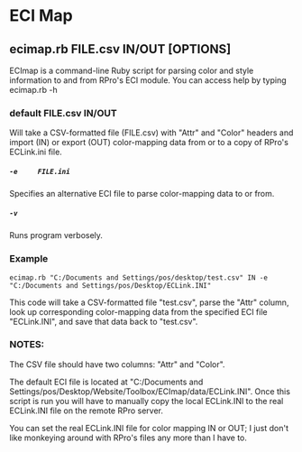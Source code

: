 # ECI Map

## ecimap.rb FILE.csv IN/OUT [OPTIONS]

ECImap is a command-line Ruby script for parsing color and style information to and from RPro's ECI module. You can access help by typing ecimap.rb -h

### default FILE.csv IN/OUT
  Will take a CSV-formatted file (FILE.csv) with "Attr" and "Color" headers and import (IN) or export (OUT) color-mapping data from or to a copy of RPro's ECLink.ini file.

##### ```-e     FILE.ini```
  Specifies an alternative ECI file to parse color-mapping data to or from.

##### ```-v```
  Runs program verbosely.


### Example
```ecimap.rb "C:/Documents and Settings/pos/desktop/test.csv" IN -e "C:/Documents and Settings/pos/Desktop/ECLink.INI"```

This code will take a CSV-formatted file "test.csv", parse the "Attr" column, look up corresponding color-mapping data from the specified ECI file "ECLink.INI", and save that data back to "test.csv".


### NOTES:
The CSV file should have two columns: "Attr" and "Color".

The default ECI file is located at "C:/Documents and Settings/pos/Desktop/Website/Toolbox/ECImap/data/ECLink.INI". Once this script is run you will have to manually copy the local ECLink.INI to the real ECLink.INI file on the remote RPro server.

You can set the real ECLink.INI file for color mapping IN or OUT; I just don't like monkeying around with RPro's files any more than I have to.